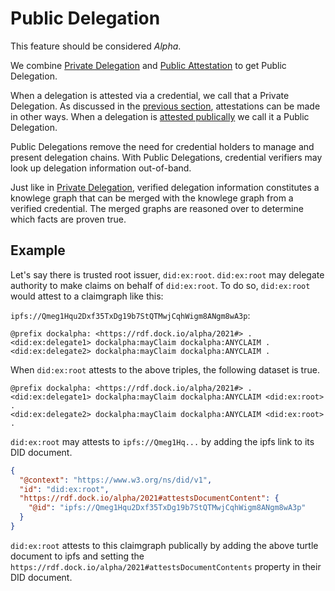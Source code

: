 # Public Delegation

This feature should be considered *Alpha*.

We combine [Private Delegation](./concepts_private_delegation.md) and [Public Attestation](./concepts_public_attestation.md) to get Public Delegation.

When a delegation is attested via a credential, we call that a Private Delegation. As discussed in the [previous section](./concepts_public_attestation.md), attestations can be made in other ways. When a delegation is [attested publically](./concepts_public_attestation.md) we call it a Public Delegation.

Public Delegations remove the need for credential holders to manage and present delegation chains. With Public Delegations, credential verifiers may look up delegation information out-of-band.

Just like in [Private Delegation](./concepts_private_delegation.md), verified delegation information constitutes a knowlege graph that can be merged with the knowlege graph from a verified credential. The merged graphs are reasoned over to determine which facts are proven true.

## Example

Let's say there is trusted root issuer, `did:ex:root`. `did:ex:root` may delegate authority to make claims on behalf of `did:ex:root`. To do so, `did:ex:root` would attest to a claimgraph like this:

`ipfs://Qmeg1Hqu2Dxf35TxDg19b7StQTMwjCqhWigm8ANgm8wA3p`:

```turtle
@prefix dockalpha: <https://rdf.dock.io/alpha/2021#> .
<did:ex:delegate1> dockalpha:mayClaim dockalpha:ANYCLAIM .
<did:ex:delegate2> dockalpha:mayClaim dockalpha:ANYCLAIM .
```

When `did:ex:root` attests to the above triples, the following dataset is true.

```turtle
@prefix dockalpha: <https://rdf.dock.io/alpha/2021#> .
<did:ex:delegate1> dockalpha:mayClaim dockalpha:ANYCLAIM <did:ex:root> .
<did:ex:delegate2> dockalpha:mayClaim dockalpha:ANYCLAIM <did:ex:root> .
```

`did:ex:root` may attests to `ipfs://Qmeg1Hq...` by adding the ipfs link to its DID document.

```json
{
  "@context": "https://www.w3.org/ns/did/v1",
  "id": "did:ex:root",
  "https://rdf.dock.io/alpha/2021#attestsDocumentContent": {
    "@id": "ipfs://Qmeg1Hqu2Dxf35TxDg19b7StQTMwjCqhWigm8ANgm8wA3p"
  }
}
```

`did:ex:root` attests to this claimgraph publically by adding the above turtle document to ipfs and setting the `https://rdf.dock.io/alpha/2021#attestsDocumentContents` property in their DID document.
